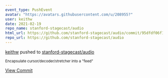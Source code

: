 ```yaml
---
event_type: PushEvent
avatar: "https://avatars.githubusercontent.com/u/208955?"
user: keithw
date: 2021-02-19
repo_name: stanford-stagecast/audio
html_url: https://github.com/stanford-stagecast/audio/commit/95dfdf06f145b9a240430b97481f15dd87a6da78
repo_url: https://github.com/stanford-stagecast/audio
---
```


<a href='https://github.com/keithw' target='_blank'>keithw</a> pushed to <a href='https://github.com/stanford-stagecast/audio' target='_blank'>stanford-stagecast/audio</a>

<small>Encapsulate cursor/decoder/stretcher into a "feed"</small>

<a href='https://github.com/stanford-stagecast/audio/commit/95dfdf06f145b9a240430b97481f15dd87a6da78' target='_blank'>View Commit</a>